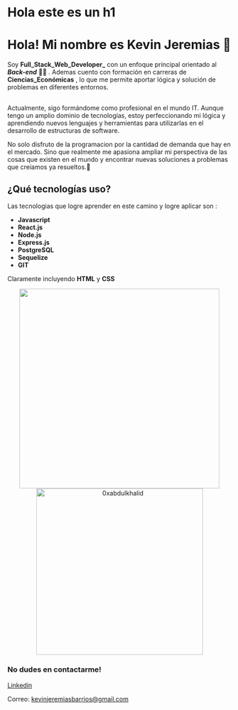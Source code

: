 <h1>Hola este es un h1</h1>
 
 
 # Hola! Mi nombre es Kevin Jeremias :wave:

Soy **Full_Stack_Web_Developer_** con un enfoque principal orientado al ***Back-end*** :man_technologist: .
Ademas cuento con formación en carreras de **Ciencias_Económicas** , lo que me permite aportar lógica y solución de problemas en diferentes entornos. 

##
Actualmente, sigo formándome como profesional en el mundo IT. 
Aunque tengo un amplio dominio de tecnologías, estoy perfeccionando mi lógica y aprendiendo nuevos lenguajes y herramientas para utilizarlas en el desarrollo de estructuras de software.

No solo disfruto de la programacion por la cantidad de demanda que hay en el mercado. Sino que realmente
me apasiona ampliar mi perspectiva de las cosas que existen en el mundo y encontrar nuevas 
soluciones a problemas que creíamos ya resueltos.🚀 

## ¿Qué tecnologías uso?
Las tecnologias que logre aprender en este camino y logre aplicar son :


- **Javascript** 
- **React.js**
- **Node.js**
- **Express.js**
- **PostgreSQL**
- **Sequelize**
- **GIT**

Claramente incluyendo **HTML** y **CSS**
<div align="center">

<a href="https://github.com/jerebrrs/">
  <img src="https://github-readme-stats.vercel.app/api?username=0xabdulkhalid&include_all_commits=true&count_private=true&show_icons=true&line_height=20&title_color=7A7ADB&icon_color=2234AE&text_color=D3D3D3&bg_color=0,000000,130F40" width="450"/>
  <img src="https://github-readme-stats.vercel.app/api/top-langs?username=0xabdulkhalid&show_icons=true&locale=en&layout=compact&line_height=20&title_color=7A7ADB&icon_color=2234AE&text_color=D3D3D3&bg_color=0,000000,130F40" width="375"  alt="0xabdulkhalid"/>

</a>
</div>

### No dudes en contactarme! 
[Linkedin](https://www.linkedin.com/in/kevinjbarrios/)

Correo: kevinjeremiasbarrios@gmail.com
